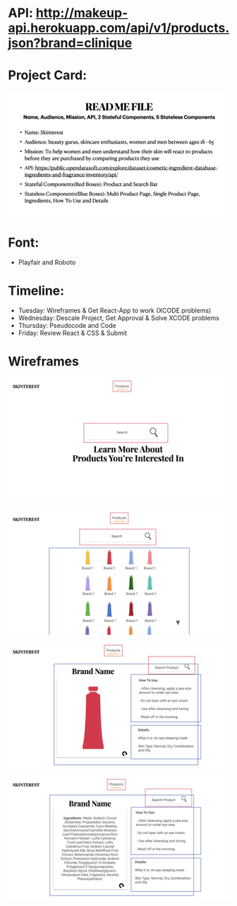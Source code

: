 
# API: http://makeup-api.herokuapp.com/api/v1/products.json?brand=clinique 



<!-- # API: https://public.opendatasoft.com/explore/dataset/cosmetic-ingredient-database-ingredients-and-fragrance-inventory/api/  -->


# Project Card: 
![alt text](https://github.com/Thandi227/Product-Analysis/blob/master/ingred-watch/src/assets/wireframes/Mod%20Two%20Project.002.jpeg "Project Card")

# Font: 
* Playfair and Roboto

# Timeline:
* Tuesday: Wireframes & Get React-App to work (XCODE problems)
* Wednesday: Descale Project, Get Approval & Solve XCODE problems
* Thursday: Pseudocode and Code 
* Friday: Review React & CSS & Submit

# Wireframes

![alt text](https://github.com/Thandi227/Product-Analysis/blob/master/ingred-watch/src/assets/wireframes/Mod%20Two%20Project.003.jpeg "Landing Page")

![alt text](https://github.com/Thandi227/Product-Analysis/blob/master/ingred-watch/src/assets/wireframes/Mod%20Two%20Project.004.jpeg "Search Pagee")

![alt text](https://github.com/Thandi227/Product-Analysis/blob/master/ingred-watch/src/assets/wireframes/Mod%20Two%20Project.006.jpeg "Product Page")

![alt text](https://github.com/Thandi227/Product-Analysis/blob/master/ingred-watch/src/assets/wireframes/Mod%20Two%20Project.007.jpeg "Ingredient Page")
